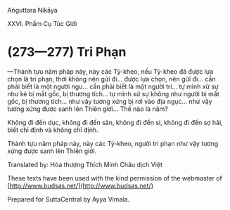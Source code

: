  

Aṅguttara Nikāya

XXVI. Phẩm Cụ Túc Giới

# (273—277) Tri Phạn

—Thành tựu năm pháp này, này các Tỷ-kheo, nếu Tỷ-kheo đã được lựa chọn là tri phạn, thời không nên gửi đi... được lựa chọn, nên gửi đi... cần phải biết là một người ngu... cần phải biết là một người trí... tự mình xử sự như kẻ bị mất gốc, bị thương tích... tự mình xử sự không như người bị mất gốc, bị thương tích... như vậy tương xứng bị rơi vào địa ngục... như vậy tương xứng được sanh lên Thiên giới... Thế nào là năm?

Không đi đến dục, không đi đến sân, không đi đến si, không đi đến sợ hãi, biết chỉ định và không chỉ định.

Thành tựu năm pháp này, này các Tỷ-kheo, người tri phạn như vậy tương xứng được sanh lên Thiên giới.

Translated by: Hòa thượng Thích Minh Châu dịch Việt

These texts have been used with the kind permission of the webmaster of [http://www.budsas.net/](http://www.budsas.net/)

Prepared for SuttaCentral by Ayya Vimala.